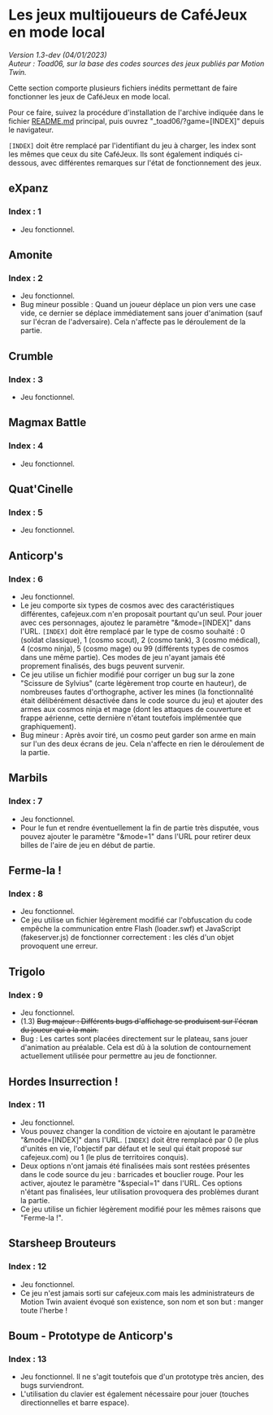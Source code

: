 # Les jeux multijoueurs de CaféJeux en mode local
<em>Version 1.3-dev (04/01/2023)</em><br/>
<em>Auteur : Toad06, sur la base des codes sources des jeux publiés par Motion Twin.</em>

Cette section comporte plusieurs fichiers inédits permettant de faire fonctionner les jeux de CaféJeux en mode local.

Pour ce faire, suivez la procédure d'installation de l'archive indiquée dans le fichier <a href="../README.md">README.md</a> principal, puis ouvrez "_toad06/?game=[INDEX]" depuis le navigateur.

`[INDEX]` doit être remplacé par l'identifiant du jeu à charger, les index sont les mêmes que ceux du site CaféJeux. Ils sont également indiqués ci-dessous, avec différentes remarques sur l'état de fonctionnement des jeux.


## eXpanz
### Index : 1
- Jeu fonctionnel.

## Amonite
### Index : 2
- Jeu fonctionnel.
- Bug mineur possible : Quand un joueur déplace un pion vers une case vide, ce dernier se déplace immédiatement sans jouer d'animation (sauf sur l'écran de l'adversaire). Cela n'affecte pas le déroulement de la partie.

## Crumble
### Index : 3
- Jeu fonctionnel.

## Magmax Battle
### Index : 4
- Jeu fonctionnel.

## Quat'Cinelle
### Index : 5
- Jeu fonctionnel.

## Anticorp's
### Index : 6
- Jeu fonctionnel.
- Le jeu comporte six types de cosmos avec des caractéristiques différentes, cafejeux.com n'en proposait pourtant qu'un seul. Pour jouer avec ces personnages, ajoutez le paramètre "&mode=[INDEX]" dans l'URL. `[INDEX]` doit être remplacé par le type de cosmo souhaité : 0 (soldat classique), 1 (cosmo scout), 2 (cosmo tank), 3 (cosmo médical), 4 (cosmo ninja), 5 (cosmo mage) ou 99 (différents types de cosmos dans une même partie). Ces modes de jeu n'ayant jamais été proprement finalisés, des bugs peuvent survenir.
- Ce jeu utilise un fichier modifié pour corriger un bug sur la zone "Scissure de Sylvius" (carte légèrement trop courte en hauteur), de nombreuses fautes d'orthographe, activer les mines (la fonctionnalité était délibérément désactivée dans le code source du jeu) et ajouter des armes aux cosmos ninja et mage (dont les attaques de couverture et frappe aérienne, cette dernière n'étant toutefois implémentée que graphiquement).
- Bug mineur : Après avoir tiré, un cosmo peut garder son arme en main sur l'un des deux écrans de jeu. Cela n'affecte en rien le déroulement de la partie.

## Marbils
### Index : 7
- Jeu fonctionnel.
- Pour le fun et rendre éventuellement la fin de partie très disputée, vous pouvez ajouter le paramètre "&mode=1" dans l'URL pour retirer deux billes de l'aire de jeu en début de partie.

## Ferme-la !
### Index : 8
- Jeu fonctionnel.
- Ce jeu utilise un fichier légèrement modifié car l'obfuscation du code empêche la communication entre Flash (loader.swf) et JavaScript (fakeserver.js) de fonctionner correctement : les clés d'un objet provoquent une erreur.

## Trigolo
### Index : 9
- Jeu fonctionnel.
- (1.3) ~~Bug majeur : Différents bugs d'affichage se produisent sur l'écran du joueur qui a la main.~~
- Bug : Les cartes sont placées directement sur le plateau, sans jouer d'animation au préalable. Cela est dû à la solution de contournement actuellement utilisée pour permettre au jeu de fonctionner.

## Hordes Insurrection !
### Index : 11
- Jeu fonctionnel.
- Vous pouvez changer la condition de victoire en ajoutant le paramètre "&mode=[INDEX]" dans l'URL. `[INDEX]` doit être remplacé par 0 (le plus d'unités en vie, l'objectif par défaut et le seul qui était proposé sur cafejeux.com) ou 1 (le plus de territoires conquis).
- Deux options n'ont jamais été finalisées mais sont restées présentes dans le code source du jeu : barricades et bouclier rouge. Pour les activer, ajoutez le paramètre "&special=1" dans l'URL. Ces options n'étant pas finalisées, leur utilisation provoquera des problèmes durant la partie.
- Ce jeu utilise un fichier légèrement modifié pour les mêmes raisons que "Ferme-la !".

## Starsheep Brouteurs
### Index : 12
- Jeu fonctionnel.
- Ce jeu n'est jamais sorti sur cafejeux.com mais les administrateurs de Motion Twin avaient évoqué son existence, son nom et son but : manger toute l'herbe !

## Boum - Prototype de Anticorp's
### Index : 13
- Jeu fonctionnel. Il ne s'agit toutefois que d'un prototype très ancien, des bugs surviendront.
- L'utilisation du clavier est également nécessaire pour jouer (touches directionnelles et barre espace).
